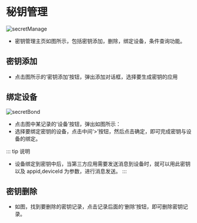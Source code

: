 # 秘钥管理

<img :src="$withBase('/img/secretManage.png')" alt="secretManage">

- 密钥管理主页如图所示，包括密钥添加，删除，绑定设备，条件查询功能。

## 密钥添加

- 点击图所示的‘密钥添加’按钮，弹出添加对话框，选择要生成密钥的应用

## 绑定设备

<img :src="$withBase('/img/secretBond.png')" alt="secretBond">

- 点击图中某记录的‘设备’按钮，弹出如图所示：
- 选择要绑定密钥的设备，点击中间‘>’按钮，然后点击确定，即可完成密钥与设备的绑定。

::: tip 说明

- 设备绑定到密钥中后，当第三方应用需要发送消息到设备时，就可以用此密钥以及 appid,deviceId 为参数，进行消息发送。
  :::

## 密钥删除

- 如图，找到要删除的密钥记录，点击记录后面的‘删除’按钮，即可删除密钥记录。
